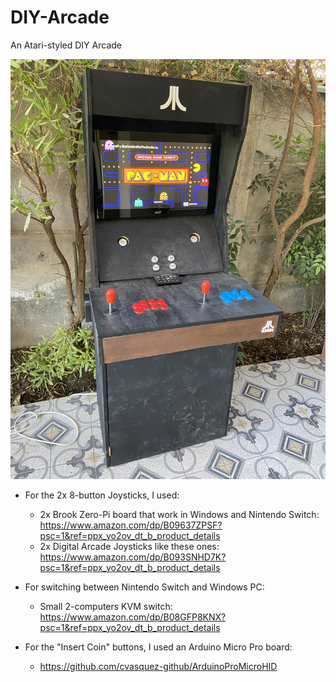 # DIY-Arcade
An Atari-styled DIY Arcade

![alt text](https://raw.githubusercontent.com/cvasquez-github/DIY-Arcade/main/C4AC43EE-B32A-4C9C-8461-EC3DD538B386.jpeg)

- For the 2x 8-button Joysticks, I used:
  - 2x Brook Zero-Pi board that work in Windows and Nintendo Switch: https://www.amazon.com/dp/B09637ZPSF?psc=1&ref=ppx_yo2ov_dt_b_product_details
  - 2x Digital Arcade Joysticks like these ones: https://www.amazon.com/dp/B093SNHD7K?psc=1&ref=ppx_yo2ov_dt_b_product_details

- For switching between Nintendo Switch and Windows PC:
  - Small 2-computers KVM switch: https://www.amazon.com/dp/B08GFP8KNX?psc=1&ref=ppx_yo2ov_dt_b_product_details 

- For the "Insert Coin" buttons, I used an Arduino Micro Pro board:
  - https://github.com/cvasquez-github/ArduinoProMicroHID
